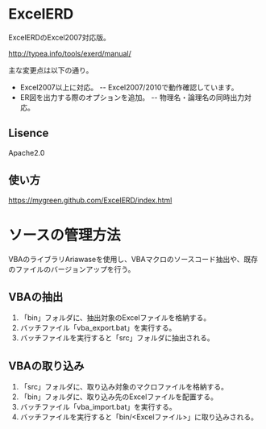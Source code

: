 ﻿# ExcelERD

ExcelERDのExcel2007対応版。

http://typea.info/tools/exerd/manual/


主な変更点は以下の通り。
- Excel2007以上に対応。
-- Excel2007/2010で動作確認しています。
- ER図を出力する際のオプションを追加。
-- 物理名・論理名の同時出力対応。

## Lisence

Apache2.0

## 使い方

https://mygreen.github.com/ExcelERD/index.html

# ソースの管理方法

VBAのライブラリAriawaseを使用し、VBAマクロのソースコード抽出や、既存のファイルのバージョンアップを行う。

## VBAの抽出
1. 「bin」フォルダに、抽出対象のExcelファイルを格納する。
2. バッチファイル「vba_export.bat」を実行する。
3. バッチファイルを実行すると「src」フォルダに抽出される。

## VBAの取り込み
1. 「src」フォルダに、取り込み対象のマクロファイルを格納する。
2. 「bin」フォルダに、取り込み先のExcelファイルを配置する。
2. バッチファイル「vba_import.bat」を実行する。
3. バッチファイルを実行すると「bin/<Excelファイル>」に取り込みされる。




